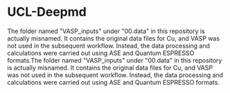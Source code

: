# UCL-Deepmd
The folder named "VASP_inputs" under "00.data" in this repository is actually misnamed. It contains the original data files for Cu, and VASP was not used in the subsequent workflow. Instead, the data processing and calculations were carried out using ASE and Quantum ESPRESSO formats.The folder named "VASP_inputs" under "00.data" in this repository is actually misnamed. It contains the original data files for Cu, and VASP was not used in the subsequent workflow. Instead, the data processing and calculations were carried out using ASE and Quantum ESPRESSO formats.
